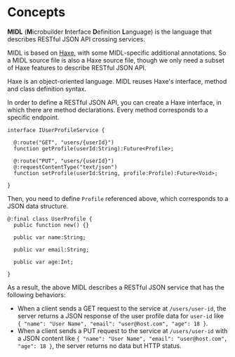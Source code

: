 # Concepts

**MIDL** (**M**icrobuilder **I**nterface **D**efinition **L**anguage)
is the language that describes RESTful JSON API crossing services.

MIDL is based on [Haxe](http://haxe.org/),
with some MIDL-specific additional annotations.
So a MIDL source file is also a Haxe source file,
though we only need a subset of Haxe features to describe RESTful JSON API.

Haxe is an object-oriented language.
MIDL reuses Haxe's interface, method and class definition syntax.

In order to define a RESTful JSON API,
you can create a Haxe interface,
in which there are method declarations.
Every method corresponds to a specific endpoint.

    interface IUserProfileService {

      @:route("GET", "users/{userId}")
      function getProfile(userId:String):Future<Profile>;

      @:route("PUT", "users/{userId}")
      @:requestContentType("text/json")
      function setProfile(userId:String, profile:Profile):Future<Void>;

    }

Then, you need to define `Profile` referenced above,
which corresponds to a JSON data structure.

    @:final class UserProfile {
      public function new() {}

      public var name:String;

      public var email:String;

      public var age:Int;

    }

As a result, the above MIDL describes a RESTful JSON service that has the following behaviors:

* When a client sends a GET request to the service at `/users/user-id`,
 the server returns a JSON response of the user profile data for `user-id`
 like `{ "name": "User Name", "email": "user@host.com", "age": 18 }`.
* When a client sends a PUT request to the service at `/users/user-id` with a JSON content
 like `{ "name": "User Name", "email": "user@host.com", "age": 18 }`,
 the server returns no data but HTTP status.
